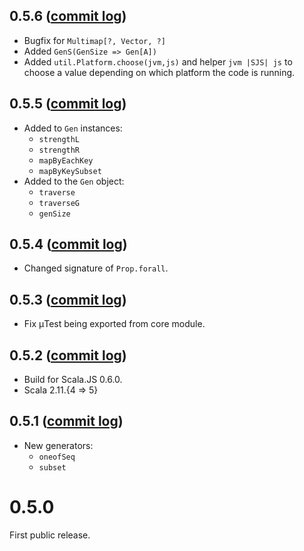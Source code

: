 ## 0.5.6 ([commit log](https://github.com/japgolly/nyaya/compare/v0.5.5...v0.5.6))

* Bugfix for `Multimap[?, Vector, ?]`
* Added `GenS(GenSize => Gen[A])`
* Added `util.Platform.choose(jvm,js)` and helper `jvm |SJS| js`
  to choose a value depending on which platform the code is running.

## 0.5.5 ([commit log](https://github.com/japgolly/nyaya/compare/v0.5.4...v0.5.5))

* Added to `Gen` instances:
  * `strengthL`
  * `strengthR`
  * `mapByEachKey`
  * `mapByKeySubset`
* Added to the `Gen` object:
  * `traverse`
  * `traverseG`
  * `genSize`

## 0.5.4 ([commit log](https://github.com/japgolly/nyaya/compare/v0.5.3...v0.5.4))

* Changed signature of `Prop.forall`.

## 0.5.3 ([commit log](https://github.com/japgolly/nyaya/compare/v0.5.2...v0.5.3))

* Fix μTest being exported from core module.

## 0.5.2 ([commit log](https://github.com/japgolly/nyaya/compare/v0.5.1...v0.5.2))

* Build for Scala.JS 0.6.0.
* Scala 2.11.{4 ⇒ 5}

## 0.5.1 ([commit log](https://github.com/japgolly/nyaya/compare/v0.5.0...v0.5.1))

* New generators:
  * `oneofSeq`
  * `subset`


# 0.5.0

First public release.
